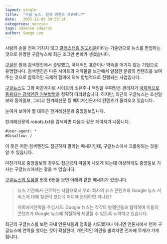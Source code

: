 ```yaml
---
layout: single
title:  "구글 뉴스, 한국 언론과 제휴하나?"
date:   2005-12-02 09:33:14
categories: service
tags: adsense adwards
author: Samgu Lee
---
```

사람의 손을 전혀 거치지 않고 [클러스터링 알고리즘](http://www.google.co.kr/search?hl=ko&q=%ED%81%B4%EB%9F%AC%EC%8A%A4%ED%84%B0%EB%A7%81%EC%95%8C%EA%B3%A0%EB%A6%AC%EC%A6%98&lr=lang_ko)이라는 기술만으로 뉴스를 편집하는것으로 유명한 구글뉴스에 최근 조그만 변화가 생겼습니다.

[구글](http://www.google.com/)은 원래 검색엔진에서 출발했고, 국제적인 표준이나 약속을 어기지 않는 기업으로 유명합니다. 검색엔진은 다른 사이트의 저작물을 보관해서 일정한 분량의 컨텐츠를 보여주는 것으로 암묵적인 국제적 합의에 의해 합법적으로 진행되는 사업입니다.

[구글뉴스](http://news.google.co.kr/)도 그와 마찬가지로 사이트의 소유주나 책임을 부여받은 관리자가 [국제적으로 통용되는 검색엔진 거부방법](http://www.robotstxt.org/wc/robots.html)을 정확히 따라왔습니다. 하지만, 최근의 구글뉴스는 조선일보와 동아일보, 그리고 한겨레신문 등 메이져신문사의 컨텐츠가 올라오고 있습니다.

눈여겨 보아야 할 대목은 한겨레신문과 중앙일보입니다.

한겨레신문의 robots.txt을 검색하면 다음과 같은 페이지가 나옵니다.

```txt
#User-agent: *
#Disallow: /
```

이 뜻은 어떤 검색엔진도 접근하지 말라는 메세지인데, 구글뉴스에서 크롤링되는 것을 알 수 있습니다.

마찬가지로 중앙일보의 경우도 접근금지 파일이 나오게 되는데 이상하게도 중앙일보 기사는 구글뉴스에서는 찾을 수 없습니다.

[구글뉴스의 도움말](http://news.google.co.kr/intl/ko_kr/about_google_news.html) 번호 6번을 보면 아래와 같은 메세지가 있습니다.

> 뉴스 기관에서 근무하는 사람으로서 우리 회사의 뉴스 콘텐츠와 Google 뉴스 서비스에 대해 질문이 있는데 어디에 문의하면 되나요?
> 
> 저희에게연락을 주십시오. Google 뉴스는 각각의 발행인들과 협력하여 이들의 콘텐츠가 Google 뉴스에 적절하게 제공될 수 있도록 노력하고 있습니다.

최근의 구글뉴스를 보면 국내 언론사들과 접촉을 시도했거나 아니면 언론사에서 먼저 구글뉴스에 연락을 했다는 것이 확실한데, 개인적인 의견을 빌리자면 전자에 무게가 가게 됩니다.
